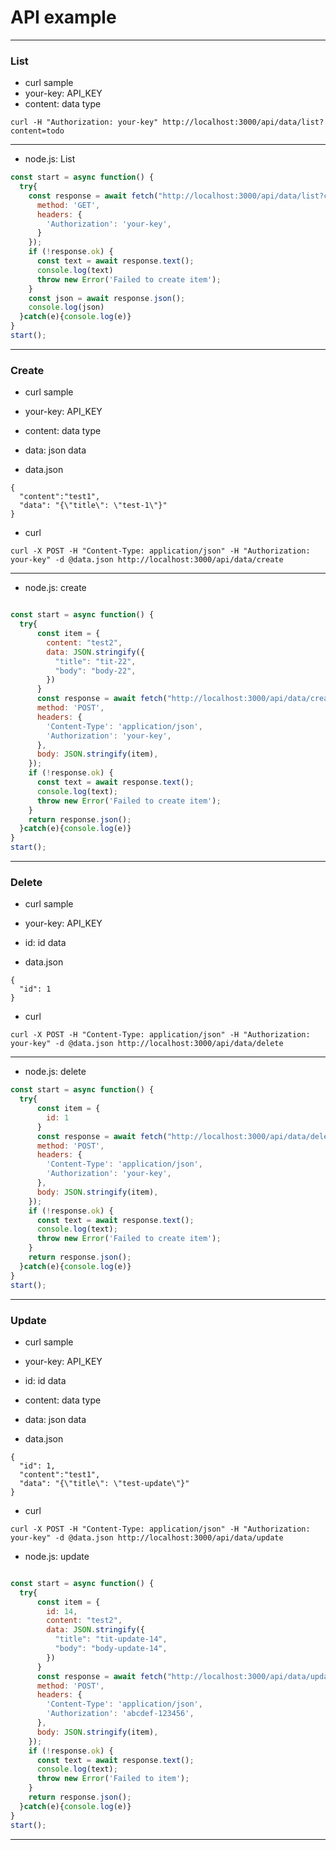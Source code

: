 # API example

***
### List

* curl sample
* your-key: API_KEY 
* content: data type

```
curl -H "Authorization: your-key" http://localhost:3000/api/data/list?content=todo
```
***
* node.js: List

```js
const start = async function() {
  try{
    const response = await fetch("http://localhost:3000/api/data/list?content=test1", {
      method: 'GET',
      headers: {
        'Authorization': 'your-key',
      }
    });
    if (!response.ok) {
      const text = await response.text();
      console.log(text)
      throw new Error('Failed to create item');
    }
    const json = await response.json();
    console.log(json)
  }catch(e){console.log(e)}
}
start();
```

***
### Create

* curl sample
* your-key: API_KEY 
* content: data type
* data: json data

* data.json
```
{
  "content":"test1", 
  "data": "{\"title\": \"test-1\"}"
}
```
* curl
```
curl -X POST -H "Content-Type: application/json" -H "Authorization: your-key" -d @data.json http://localhost:3000/api/data/create 
```

***
* node.js: create

```js

const start = async function() {
  try{
      const item = {
        content: "test2",
        data: JSON.stringify({
          "title": "tit-22",
          "body": "body-22",
        })
      }
      const response = await fetch("http://localhost:3000/api/data/create", {
      method: 'POST',
      headers: {
        'Content-Type': 'application/json',
        'Authorization': 'your-key',
      },
      body: JSON.stringify(item),
    });
    if (!response.ok) {
      const text = await response.text();
      console.log(text);
      throw new Error('Failed to create item');
    }
    return response.json();
  }catch(e){console.log(e)}
}
start();

```
***
### Delete

* curl sample
* your-key: API_KEY 
* id: id data

* data.json
```
{
  "id": 1 
}
```
* curl
```
curl -X POST -H "Content-Type: application/json" -H "Authorization: your-key" -d @data.json http://localhost:3000/api/data/delete
```
***
* node.js: delete

```js
const start = async function() {
  try{
      const item = {
        id: 1
      }
      const response = await fetch("http://localhost:3000/api/data/delete", {
      method: 'POST',
      headers: {
        'Content-Type': 'application/json',
        'Authorization': 'your-key',
      },
      body: JSON.stringify(item),
    });
    if (!response.ok) {
      const text = await response.text();
      console.log(text);
      throw new Error('Failed to create item');
    }
    return response.json();
  }catch(e){console.log(e)}
}
start();
```

***
### Update

* curl sample
* your-key: API_KEY 
* id: id data
* content: data type
* data: json data

* data.json
```
{
  "id": 1,
  "content":"test1", 
  "data": "{\"title\": \"test-update\"}"
}
```
* curl
```
curl -X POST -H "Content-Type: application/json" -H "Authorization: your-key" -d @data.json http://localhost:3000/api/data/update 
```

* node.js: update

```js

const start = async function() {
  try{
      const item = {
        id: 14,
        content: "test2",
        data: JSON.stringify({
          "title": "tit-update-14",
          "body": "body-update-14",
        })
      }
      const response = await fetch("http://localhost:3000/api/data/update", {
      method: 'POST',
      headers: {
        'Content-Type': 'application/json',
        'Authorization': 'abcdef-123456',
      },
      body: JSON.stringify(item),
    });
    if (!response.ok) {
      const text = await response.text();
      console.log(text);
      throw new Error('Failed to item');
    }
    return response.json();
  }catch(e){console.log(e)}
}
start();

```
***